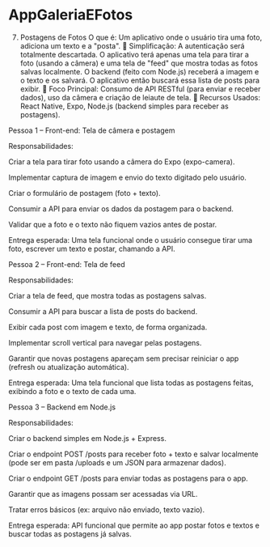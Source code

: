 # AppGaleriaEFotos
7. Postagens de Fotos
O que é: Um aplicativo onde o usuário tira uma foto, adiciona um texto e a "posta".
 Simplificação: A autenticação será totalmente descartada. O aplicativo terá apenas uma tela para tirar a
foto (usando a câmera) e uma tela de "feed" que mostra todas as fotos salvas localmente. O backend
(feito com Node.js) receberá a imagem e o texto e os salvará. O aplicativo então buscará essa lista de
posts para exibir.
 Foco Principal: Consumo de API RESTful (para enviar e receber dados), uso da câmera e criação
de leiaute de tela.
 Recursos Usados: React Native, Expo, Node.js (backend simples para receber as postagens).


Pessoa 1 – Front-end: Tela de câmera e postagem

Responsabilidades:

Criar a tela para tirar foto usando a câmera do Expo (expo-camera).

Implementar captura de imagem e envio do texto digitado pelo usuário.

Criar o formulário de postagem (foto + texto).

Consumir a API para enviar os dados da postagem para o backend.

Validar que a foto e o texto não fiquem vazios antes de postar.

Entrega esperada:
Uma tela funcional onde o usuário consegue tirar uma foto, escrever um texto e postar, chamando a API.

Pessoa 2 – Front-end: Tela de feed

Responsabilidades:

Criar a tela de feed, que mostra todas as postagens salvas.

Consumir a API para buscar a lista de posts do backend.

Exibir cada post com imagem e texto, de forma organizada.

Implementar scroll vertical para navegar pelas postagens.

Garantir que novas postagens apareçam sem precisar reiniciar o app (refresh ou atualização automática).

Entrega esperada:
Uma tela funcional que lista todas as postagens feitas, exibindo a foto e o texto de cada uma.

Pessoa 3 – Backend em Node.js

Responsabilidades:

Criar o backend simples em Node.js + Express.

Criar o endpoint POST /posts para receber foto + texto e salvar localmente (pode ser em pasta /uploads e um JSON para armazenar dados).

Criar o endpoint GET /posts para enviar todas as postagens para o app.

Garantir que as imagens possam ser acessadas via URL.

Tratar erros básicos (ex: arquivo não enviado, texto vazio).

Entrega esperada:
API funcional que permite ao app postar fotos e textos e buscar todas as postagens já salvas.
